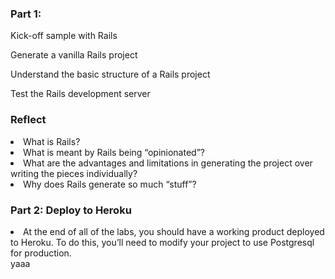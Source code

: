 <h3>Part 1: </h3>
<p>
	Kick-off sample with Rails</p>
<p>Generate a vanilla Rails project</p>
<p>Understand the basic structure of a Rails project</p>
<p>Test the Rails development server</p>

<h3>Reflect</h3>
<li>What is Rails?</li>
<li>What is meant by Rails being “opinionated”?</li>
<li>What are the advantages and limitations in generating the project over writing the pieces individually?</li>
<li>Why does Rails generate so much “stuff”?</li>

<h3>Part 2: Deploy to Heroku</h3>

<li> At the end of all of the labs, you should have a working product deployed to Heroku. To do this, you’ll need to modify your project to use Postgresql for production.

</li>
 yaaa
 
